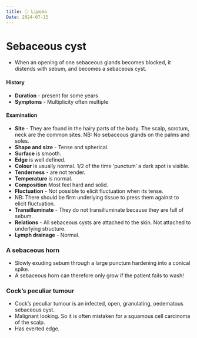 ```yaml
---
title: 🌕 Lipoma
Date: 2024-07-15
---
```


# Sebaceous cyst
- When an opening of one sebaceous glands becomes blocked, it distends with sebum, and becomes a sebaceous cyst.
#### History
- **Duration** - present for some years
- **Symptoms** - Multiplicity often multiple

#### Examination
- **Site** - They are found in the hairy parts of the body. The scalp, scrotum, neck are the common sites. NB: No sebaceous glands on the palms and soles.
- **Shape and size** - Tense and spherical.
- **Surface** is smooth. 
- **Edge** is well defined.
- **Colour** is usually normal. 1/2 of the time ‘punctum’ a dark spot is visible.
- **Tenderness** - are not tender. 
- **Temperature** is normal. 
- **Composition** Most feel hard and solid. 
- **Fluctuation** - Not possible to elicit fluctuation when its tense. 
- NB: There should be firm underlying tissue to press them against to elicit fluctuation. 
- **Transilluminate** - They do not transilluminate because they are full of sebum.
- **Relations** - All sebaceous cysts are attached to the skin. Not attached to underlying structure.
- **Lymph drainage** - Normal.
### A sebaceous horn
- Slowly exuding sebum through a large punctum hardening into a conical spike.
- A sebaceous horn can therefore only grow if the patient fails to wash!
### Cock’s peculiar tumour
- Cock’s peculiar tumour is an infected, open, granulating, oedematous sebaceous cyst. 
- Malignant looking. So it is often mistaken for a squamous cell carcinoma of the scalp.
- Has everted edge.